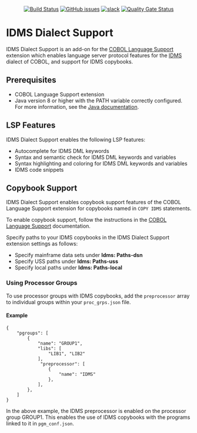 <div id="header" align="center">

[![Build Status](https://ci.eclipse.org/che4z/buildStatus/icon?job=LSP+for+COBOL%2Fdevelopment)](https://ci.eclipse.org/che4z/job/LSP%20for%20COBOL/job/development/)
[![GitHub issues](https://img.shields.io/github/issues-raw/eclipse/che-che4z-lsp-for-cobol)](https://github.com/eclipse/che-che4z-lsp-for-cobol/issues)
[![slack](https://img.shields.io/badge/chat-on%20Slack-blue)](https://communityinviter.com/apps/che4z/code4z)
[![Quality Gate Status](https://sonarcloud.io/api/project_badges/measure?project=eclipse_che-che4z-lsp-for-cobol&metric=alert_status)](https://sonarcloud.io/dashboard?id=eclipse_che-che4z-lsp-for-cobol)

</div>

# IDMS Dialect Support

IDMS Dialect Support is an add-on for the [COBOL Language Support](https://marketplace.visualstudio.com/items?itemName=broadcomMFD.cobol-language-support) extension which enables language server protocol features for the [IDMS](https://techdocs.broadcom.com/idms) dialect of COBOL, and support for IDMS copybooks.

## Prerequisites

- COBOL Language Support extension
- Java version 8 or higher with the PATH variable correctly configured. For more information, see the [Java documentation](https://www.java.com/en/download/help/path.html).

## LSP Features

IDMS Dialect Support enables the following LSP features:
- Autocomplete for IDMS DML keywords
- Syntax and semantic check for IDMS DML keywords and variables
- Syntax highlighting and coloring for IDMS DML keywords and variables
- IDMS code snippets

## Copybook Support

IDMS Dialect Support enables copybook support features of the COBOL Language Support extension for copybooks named in `COPY IDMS` statements. 

To enable copybook support, follow the instructions in the [COBOL Language Support](https://marketplace.visualstudio.com/items?itemName=broadcomMFD.cobol-language-support) documentation. 

Specify paths to your IDMS copybooks in the IDMS Dialect Support extension settings as follows:
* Specify mainframe data sets under **Idms: Paths-dsn**
* Specify USS paths under **Idms: Paths-uss**
* Specify local paths under **Idms: Paths-local**

### Using Processor Groups

To use processor groups with IDMS copybooks, add the `preprocessor` array to individual groups within your `proc_grps.json` file. 

#### Example
```
{
    "pgroups": [
        {
            "name": "GROUP1",
            "libs": [
                "LIB1", "LIB2"
            ],
             "preprocessor": [
                {
                    "name": "IDMS"
                },
            ],
        },
    ]
}
```

In the above example, the IDMS preprocessor is enabled on the processor group GROUP1. This enables the use of IDMS copybooks with the programs linked to it in `pgm_conf.json`.
